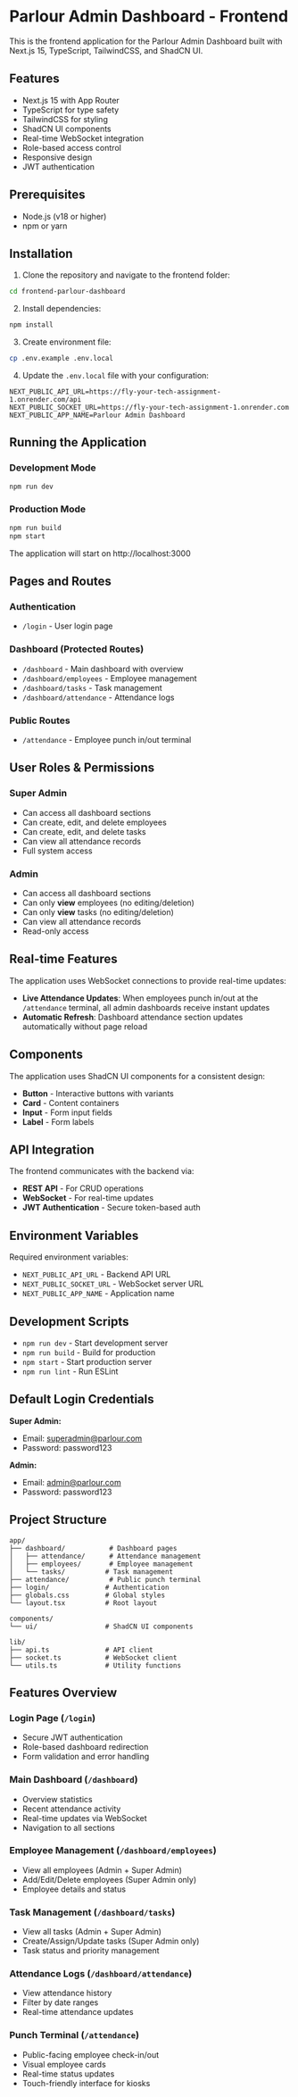 # Parlour Admin Dashboard - Frontend

This is the frontend application for the Parlour Admin Dashboard built with Next.js 15, TypeScript, TailwindCSS, and ShadCN UI.

## Features

- Next.js 15 with App Router
- TypeScript for type safety
- TailwindCSS for styling
- ShadCN UI components
- Real-time WebSocket integration
- Role-based access control
- Responsive design
- JWT authentication

## Prerequisites

- Node.js (v18 or higher)
- npm or yarn

## Installation

1. Clone the repository and navigate to the frontend folder:
```bash
cd frontend-parlour-dashboard
```

2. Install dependencies:
```bash
npm install
```

3. Create environment file:
```bash
cp .env.example .env.local
```

4. Update the `.env.local` file with your configuration:
```env
NEXT_PUBLIC_API_URL=https://fly-your-tech-assignment-1.onrender.com/api
NEXT_PUBLIC_SOCKET_URL=https://fly-your-tech-assignment-1.onrender.com
NEXT_PUBLIC_APP_NAME=Parlour Admin Dashboard
```

## Running the Application

### Development Mode
```bash
npm run dev
```

### Production Mode
```bash
npm run build
npm start
```

The application will start on http://localhost:3000

## Pages and Routes

### Authentication
- `/login` - User login page

### Dashboard (Protected Routes)
- `/dashboard` - Main dashboard with overview
- `/dashboard/employees` - Employee management
- `/dashboard/tasks` - Task management
- `/dashboard/attendance` - Attendance logs

### Public Routes
- `/attendance` - Employee punch in/out terminal

## User Roles & Permissions

### Super Admin
- Can access all dashboard sections
- Can create, edit, and delete employees
- Can create, edit, and delete tasks
- Can view all attendance records
- Full system access

### Admin
- Can access all dashboard sections
- Can only **view** employees (no editing/deletion)
- Can only **view** tasks (no editing/deletion)
- Can view all attendance records
- Read-only access

## Real-time Features

The application uses WebSocket connections to provide real-time updates:

- **Live Attendance Updates**: When employees punch in/out at the `/attendance` terminal, all admin dashboards receive instant updates
- **Automatic Refresh**: Dashboard attendance section updates automatically without page reload

## Components

The application uses ShadCN UI components for a consistent design:

- **Button** - Interactive buttons with variants
- **Card** - Content containers
- **Input** - Form input fields
- **Label** - Form labels

## API Integration

The frontend communicates with the backend via:

- **REST API** - For CRUD operations
- **WebSocket** - For real-time updates
- **JWT Authentication** - Secure token-based auth

## Environment Variables

Required environment variables:

- `NEXT_PUBLIC_API_URL` - Backend API URL
- `NEXT_PUBLIC_SOCKET_URL` - WebSocket server URL
- `NEXT_PUBLIC_APP_NAME` - Application name

## Development Scripts

- `npm run dev` - Start development server
- `npm run build` - Build for production
- `npm start` - Start production server
- `npm run lint` - Run ESLint

## Default Login Credentials

**Super Admin:**
- Email: superadmin@parlour.com
- Password: password123

**Admin:**
- Email: admin@parlour.com
- Password: password123

## Project Structure

```
app/
├── dashboard/           # Dashboard pages
│   ├── attendance/      # Attendance management
│   ├── employees/       # Employee management
│   └── tasks/          # Task management
├── attendance/          # Public punch terminal
├── login/              # Authentication
├── globals.css         # Global styles
└── layout.tsx          # Root layout

components/
└── ui/                 # ShadCN UI components

lib/
├── api.ts              # API client
├── socket.ts           # WebSocket client
└── utils.ts            # Utility functions
```

## Features Overview

### Login Page (`/login`)
- Secure JWT authentication
- Role-based dashboard redirection
- Form validation and error handling

### Main Dashboard (`/dashboard`)
- Overview statistics
- Recent attendance activity
- Real-time updates via WebSocket
- Navigation to all sections

### Employee Management (`/dashboard/employees`)
- View all employees (Admin + Super Admin)
- Add/Edit/Delete employees (Super Admin only)
- Employee details and status

### Task Management (`/dashboard/tasks`)
- View all tasks (Admin + Super Admin)
- Create/Assign/Update tasks (Super Admin only)
- Task status and priority management

### Attendance Logs (`/dashboard/attendance`)
- View attendance history
- Filter by date ranges
- Real-time attendance updates

### Punch Terminal (`/attendance`)
- Public-facing employee check-in/out
- Visual employee cards
- Real-time status updates
- Touch-friendly interface for kiosks
